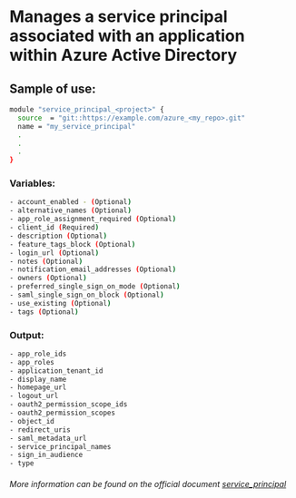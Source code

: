 # Manages a service principal associated with an application within Azure Active Directory

## Sample of use:

```bash
module "service_principal_<project>" {
  source  = "git::https://example.com/azure_<my_repo>.git"
  name = "my_service_principal"
  .
  .
  .
}
```

### Variables:

```bash
- account_enabled - (Optional)
- alternative_names (Optional)
- app_role_assignment_required (Optional)
- client_id (Required)
- description (Optional)
- feature_tags_block (Optional)
- login_url (Optional)
- notes (Optional)
- notification_email_addresses (Optional)
- owners (Optional)
- preferred_single_sign_on_mode (Optional)
- saml_single_sign_on_block (Optional)
- use_existing (Optional)
- tags (Optional)
```

### Output:

```bash
- app_role_ids
- app_roles
- application_tenant_id
- display_name
- homepage_url
- logout_url
- oauth2_permission_scope_ids
- oauth2_permission_scopes
- object_id
- redirect_uris
- saml_metadata_url
- service_principal_names
- sign_in_audience
- type
```

###### More information can be found on the official document [service_principal](https://registry.terraform.io/providers/hashicorp/azuread/latest/docs/resources/service_principal)